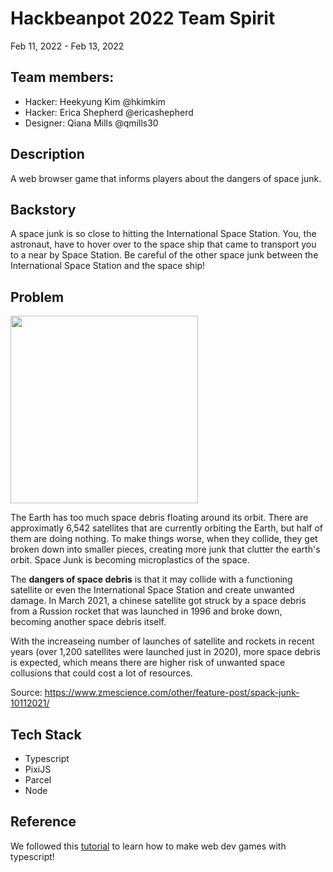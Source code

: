# Hackbeanpot 2022 Team Spirit
Feb 11, 2022 - Feb 13, 2022

## Team members:
- Hacker: Heekyung Kim @hkimkim 
- Hacker: Erica Shepherd @ericashepherd 
- Designer: Qiana Mills @qmills30 

## Description 
A web browser game that informs players about the dangers of space junk.

## Backstory
A space junk is so close to hitting the International Space Station. You, the astronaut, have to hover over to the space ship that came to transport you to a near by Space Station. Be careful of the other space junk between the International Space Station and the space ship!

## Problem
<img src="https://www.nasa.gov/sites/default/files/4-8-nrc-evaluates-nasas-orbital-debris-programs.jpg" width="300" height="300">

The Earth has too much space debris floating around its orbit. There are approximatly 6,542 satellites that are currently orbiting the Earth, but half of them are doing nothing. To make things worse, when they collide, they get broken down into smaller pieces, creating more junk that clutter the earth's orbit. Space Junk is becoming microplastics of the space.

The **dangers of space debris** is that it may collide with a functioning satellite or even the International Space Station and create unwanted damage.
In March 2021, a chinese satellite got struck by a space debris from a Russion rocket that was launched in 1996 and broke down, becoming another space debris itself.

With the increaseing number of launches of satellite and rockets in recent years (over 1,200 satellites were launched just in 2020), more space debris is expected, which means there are higher risk of unwanted space collusions that could cost a lot of resources.

Source: https://www.zmescience.com/other/feature-post/spack-junk-10112021/


## Tech Stack
- Typescript 
- PixiJS
- Parcel
- Node


## Reference

We followed this [tutorial](https://nosleepjavascript.com/intro-to-gamedev/) to learn how to make web dev games with typescript!


